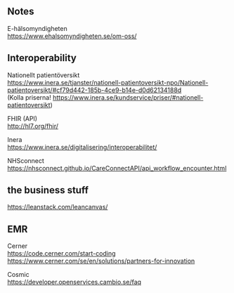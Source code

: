 ## Notes

E-hälsomyndigheten  
https://www.ehalsomyndigheten.se/om-oss/


## Interoperability
Nationellt patientöversikt  
https://www.inera.se/tjanster/nationell-patientoversikt-npo/Nationell-patientoversikt/#cf79d442-185b-4ce9-b14e-d0d62134188d  
(Kolla priserna! https://www.inera.se/kundservice/priser/#nationell-patientoversikt)


FHIR (API)  
http://hl7.org/fhir/

Inera  
https://www.inera.se/digitalisering/interoperabilitet/

NHSconnect
https://nhsconnect.github.io/CareConnectAPI/api_workflow_encounter.html

## the business stuff
https://leanstack.com/leancanvas/


## EMR

Cerner  
https://code.cerner.com/start-coding
https://www.cerner.com/se/en/solutions/partners-for-innovation

Cosmic  
https://developer.openservices.cambio.se/faq
